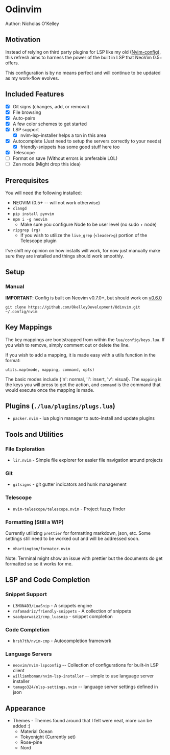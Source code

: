 # Odinvim

Author: Nicholas O'Kelley

## Motivation

Instead of relying on third party plugins for LSP like my old ([Nvim-config](https://github.com/OkelleyDevelopment/Nvim-Config)),
this refresh aims to harness the power of the built in LSP that NeoVim 0.5+ offers.

This configuration is by no means perfect and will continue to be updated as my work-flow
evolves.

## Included Features

- [x] Git signs (changes, add, or removal)
- [x] File browsing
- [x] Auto-pairs
- [x] A few color schemes to get started
- [x] LSP support
  - [x] nvim-lsp-installer helps a ton in this area
- [x] Autocomplete (Just need to setup the servers correctly to your needs)
  - [x] friendly-snippets has some good stuff here too
- [x] Telescope
- [ ] Format on save (Without errors is preferable LOL)
- [ ] Zen mode (Might drop this idea)

## Prerequisites

You will need the following installed:

- NEOVIM (0.5+ -- will not work otherwise)
- `clangd`
- `pip install pynvim`
- `npm i -g neovim`
  - Make sure you configure Node to be user level (no sudo + node)
- `ripgrep (rg)`
  - If you wish to utilize the `live_grep` (`<leader>g`) portion of the Telescope plugin

I've shift my opinion on how installs will work, for now just manually make sure they
are installed and things should work smoothly.

## Setup

### Manual

**IMPORTANT**: Config is built on Neovim v0.7.0+, but should work on [v0.6.0](https://github.com/neovim/neovim/releases/tag/v0.6.0)

```
git clone https://github.com/OkelleyDevelopment/Odinvim.git ~/.config/nvim
```

## Key Mappings

The key mappings are bootstrapped from within the `lua/config/keys.lua`. If you
wish to remove, simply comment out or delete the line.

If you wish to add a mapping, it is made easy with a utils function in the format:

```
utils.map(mode, mapping, command, opts)
```

The basic modes include {'n': normal, 'i': insert, 'v': visual}. The `mapping` is the
keys you will press to get the action, and `command` is the command that would execute once
the mapping is made.

## Plugins (`./lua/plugins/plugs.lua`)

- `packer.nvim` - lua plugin manager to auto-install and update plugins

## Tools and Utilities

### File Exploration

- `lir.nvim` - Simple file explorer for easier file navigation around projects

### Git

- `gitsigns` - git gutter indicators and hunk management

### Telescope

- `nvim-telescope/telescope.nvim` - Project fuzzy finder

### Formatting (Still a WIP)

Currently utilizing `prettier` for formatting markdown, json, etc. Some settings
still need to be worked out and will be addressed soon.

- `mhartington/formater.nvim`

Note: Terminal might show an issue with prettier but the documents do get formatted so
so it works for me.

## LSP and Code Completion

### Snippet Support

- `L3MON4D3/LuaSnip` - A snippets engine
- `rafamadriz/friendly-snippets` - A collection of snippets
- `saadparwaiz1/cmp_luasnip` - snippet completion

### Code Completion

- `hrsh7th/nvim-cmp` - Autocompletion framework

### Language Servers

- `neovim/nvim-lspconfig` -- Collection of configurations for built-in LSP client
- `williamboman/nvim-lsp-installer` -- simple to use language server installer
- `tamago324/nlsp-settings.nvim` -- language server settings defined in json

## Appearance

- Themes - Themes found around that I felt were neat, more can be added :)
  - Material Ocean
  - Tokyonight (Currently set)
  - Rose-pine
  - Nord
